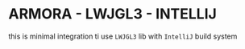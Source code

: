 # ARMORA - LWJGL3 - INTELLIJ

this is minimal integration ti use `LWJGL3` lib with `IntelliJ` build system